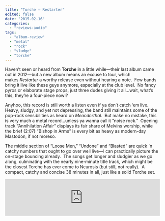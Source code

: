 ```yaml
---
title: "Torche – Restarter"
edited: false
date: "2015-02-16"
categories:
  - "reviews-audio"
tags:
  - "album-review"
  - "metal"
  - "rock"
  - "sludge"
  - "torche"
---
```


Haven’t seen or heard from **Torche** in a little while—their last album came out in 2012—but a new album means an excuse to tour, which makes _Restarter_ a worthy release even without hearing a note.  Few bands bring it live like these guys anymore, especially at the club level.  No fancy pyros or elaborate stage props, just three dudes giving it all…wait, what’s this, they’re a four-piece now!?

Anyhoo, this record is still worth a listen even if ya don’t catch ‘em live.  Heavy, sludgy, and yet not depressing, the band still maintains some of the pop-rock sensibilities as heard on _Meanderthal_.  But make no mistake, this is very much a metal record…unless ya wanna call it “noise rock.”  Opening track “Annihilation Affair” displays its fair share of Melvins worship, while the brief (2:07) “Bishop in Arms” is every bit as heavy as modern-day Mastodon, if not moreso.

The middle section of “Loose Men,” “Undone” and “Blasted” are quick 'n catchy numbers that ought to go over well live—I can practically picture the on-stage bouncing already.  The songs get longer and sludgier as we go along, culminating with the nearly nine-minute title track, which might be the closest Torche has ever come to Neurosis (but still, not really).  A compact, catchy and concise 38 minutes in all, just like a solid Torche set.

<iframe style="border: 0; width: 100%; height: 120px;" src="https://bandcamp.com/EmbeddedPlayer/album=3960268664/size=large/bgcol=ffffff/linkcol=0687f5/tracklist=false/artwork=small/transparent=true/" width="300" height="150" seamless=""><a href="http://torche.bandcamp.com/album/restarter-deluxe-version">Restarter (Deluxe Version) by Torche</a></iframe>
